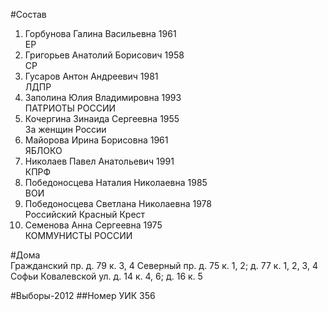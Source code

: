 #Состав
1. Горбунова Галина Васильевна 1961   
    ЕР
2. Григорьев Анатолий Борисович 1958   
    СР
3. Гусаров Антон Андреевич 1981   
    ЛДПР
4. Заполина Юлия Владимировна 1993   
    ПАТРИОТЫ РОССИИ
5. Кочергина Зинаида Сергеевна 1955   
    За женщин России
6. Майорова Ирина Борисовна 1961   
    ЯБЛОКО
7. Николаев Павел Анатольевич 1991   
    КПРФ
8. Победоносцева Наталия Николаевна 1985   
    ВОИ
9. Победоносцева Светлана Николаевна 1978   
    Российский Красный Крест
10. Семенова Анна Сергеевна 1975   
    КОММУНИСТЫ РОССИИ

#Дома  
Гражданский пр. д. 79 к. 3, 4 Северный пр. д. 75 к. 1, 2; д. 77 к. 1, 2, 3, 4 Софьи Ковалевской ул. д. 14 к. 4, 6; д. 16 к. 5

#Выборы-2012
##Номер УИК
356

